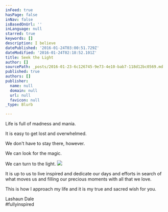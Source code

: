 ```yaml
---
inFeed: true
hasPage: false
inNav: false
isBasedOnUrl: ''
inLanguage: null
starred: true
keywords: []
description: I believe
datePublished: '2016-01-24T03:00:51.729Z'
dateModified: '2016-01-24T02:18:52.101Z'
title: Seek the Light
author: []
sourcePath: _posts/2016-01-23-6c126745-9e73-4e10-bab7-118d12bc0569.md
published: true
authors: []
publisher:
  name: null
  domain: null
  url: null
  favicon: null
_type: Blurb

---
```

Life is full of madness and mania. 

It is easy to get lost and overwhelmed.  

We don't have to stay there, however.  

We can look for the magic.  

We can turn to the light. ![](https://the-grid-user-content.s3-us-west-2.amazonaws.com/8c91d60b-7f6d-4c45-b733-85395c728749.jpg)

It is up to us to live inspired and dedicate our days and efforts in search of what moves us and filling our precious moments with all that we love.   

This is how I approach my life and it is my true and sacred wish for you.

Lashaun Dale  
\#fullyinspired